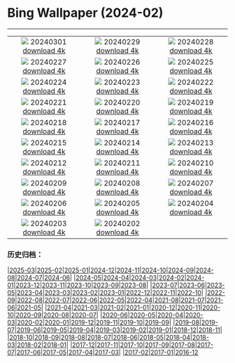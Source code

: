 # Bing Wallpaper (2024-02)
**************
| | | |
| :----: | :----: | :----: |
| ![](https://www.bing.com/th?id=OHR.HolyVaranasi_EN-IN2569299872_1920x1080.jpg) 20240301 [download 4k](https://www.bing.com/th?id=OHR.HolyVaranasi_EN-IN2569299872_UHD.jpg) | ![](https://www.bing.com/th?id=OHR.LeapingSquirrel_EN-IN2638979538_1920x1080.jpg) 20240229 [download 4k](https://www.bing.com/th?id=OHR.LeapingSquirrel_EN-IN2638979538_UHD.jpg) | ![](https://www.bing.com/th?id=OHR.BamburghCastleUK_EN-IN2760491461_1920x1080.jpg) 20240228 [download 4k](https://www.bing.com/th?id=OHR.BamburghCastleUK_EN-IN2760491461_UHD.jpg) |
| ![](https://www.bing.com/th?id=OHR.PolarBearCubs_EN-IN7268694911_1920x1080.jpg) 20240227 [download 4k](https://www.bing.com/th?id=OHR.PolarBearCubs_EN-IN7268694911_UHD.jpg) | ![](https://www.bing.com/th?id=OHR.TigerMom_EN-IN2824299934_1920x1080.jpg) 20240226 [download 4k](https://www.bing.com/th?id=OHR.TigerMom_EN-IN2824299934_UHD.jpg) | ![](https://www.bing.com/th?id=OHR.MtPrevostDuncan_EN-IN1992031596_1920x1080.jpg) 20240225 [download 4k](https://www.bing.com/th?id=OHR.MtPrevostDuncan_EN-IN1992031596_UHD.jpg) |
| ![](https://www.bing.com/th?id=OHR.AlmondBloom_EN-IN2943431834_1920x1080.jpg) 20240224 [download 4k](https://www.bing.com/th?id=OHR.AlmondBloom_EN-IN2943431834_UHD.jpg) | ![](https://www.bing.com/th?id=OHR.HaghartsinMonastery_EN-IN0847461521_1920x1080.jpg) 20240223 [download 4k](https://www.bing.com/th?id=OHR.HaghartsinMonastery_EN-IN0847461521_UHD.jpg) | ![](https://www.bing.com/th?id=OHR.BrightonBoxes_EN-IN0857435294_1920x1080.jpg) 20240222 [download 4k](https://www.bing.com/th?id=OHR.BrightonBoxes_EN-IN0857435294_UHD.jpg) |
| ![](https://www.bing.com/th?id=OHR.YosemiteFirefall_EN-IN2081522574_1920x1080.jpg) 20240221 [download 4k](https://www.bing.com/th?id=OHR.YosemiteFirefall_EN-IN2081522574_UHD.jpg) | ![](https://www.bing.com/th?id=OHR.PeakDistrictNP_EN-IN1834158436_1920x1080.jpg) 20240220 [download 4k](https://www.bing.com/th?id=OHR.PeakDistrictNP_EN-IN1834158436_UHD.jpg) | ![](https://www.bing.com/th?id=OHR.CarnavalTenerife_EN-IN9126594062_1920x1080.jpg) 20240219 [download 4k](https://www.bing.com/th?id=OHR.CarnavalTenerife_EN-IN9126594062_UHD.jpg) |
| ![](https://www.bing.com/th?id=OHR.DominicaWhales_EN-IN1231273818_1920x1080.jpg) 20240218 [download 4k](https://www.bing.com/th?id=OHR.DominicaWhales_EN-IN1231273818_UHD.jpg) | ![](https://www.bing.com/th?id=OHR.KailasTempleEllora_EN-IN9221534487_1920x1080.jpg) 20240217 [download 4k](https://www.bing.com/th?id=OHR.KailasTempleEllora_EN-IN9221534487_UHD.jpg) | ![](https://www.bing.com/th?id=OHR.BackyardBird_EN-IN0575498831_1920x1080.jpg) 20240216 [download 4k](https://www.bing.com/th?id=OHR.BackyardBird_EN-IN0575498831_UHD.jpg) |
| ![](https://www.bing.com/th?id=OHR.HippopotamusDay_EN-IN0488110772_1920x1080.jpg) 20240215 [download 4k](https://www.bing.com/th?id=OHR.HippopotamusDay_EN-IN0488110772_UHD.jpg) | ![](https://www.bing.com/th?id=OHR.VasantPanchamiIN_EN-IN0210941348_1920x1080.jpg) 20240214 [download 4k](https://www.bing.com/th?id=OHR.VasantPanchamiIN_EN-IN0210941348_UHD.jpg) | ![](https://www.bing.com/th?id=OHR.MarignyBeads_EN-IN9891323909_1920x1080.jpg) 20240213 [download 4k](https://www.bing.com/th?id=OHR.MarignyBeads_EN-IN9891323909_UHD.jpg) |
| ![](https://www.bing.com/th?id=OHR.GiantTortoise_EN-IN9689128271_1920x1080.jpg) 20240212 [download 4k](https://www.bing.com/th?id=OHR.GiantTortoise_EN-IN9689128271_UHD.jpg) | ![](https://www.bing.com/th?id=OHR.FolegandrosGreece_EN-IN9382800968_1920x1080.jpg) 20240211 [download 4k](https://www.bing.com/th?id=OHR.FolegandrosGreece_EN-IN9382800968_UHD.jpg) | ![](https://www.bing.com/th?id=OHR.ChinaDragon_EN-IN9122034629_1920x1080.jpg) 20240210 [download 4k](https://www.bing.com/th?id=OHR.ChinaDragon_EN-IN9122034629_UHD.jpg) |
| ![](https://www.bing.com/th?id=OHR.PegadungRocks_EN-IN8508139337_1920x1080.jpg) 20240209 [download 4k](https://www.bing.com/th?id=OHR.PegadungRocks_EN-IN8508139337_UHD.jpg) | ![](https://www.bing.com/th?id=OHR.MtHoodOregon_EN-IN0378754040_1920x1080.jpg) 20240208 [download 4k](https://www.bing.com/th?id=OHR.MtHoodOregon_EN-IN0378754040_UHD.jpg) | ![](https://www.bing.com/th?id=OHR.StJamesPool_EN-IN9666211879_1920x1080.jpg) 20240207 [download 4k](https://www.bing.com/th?id=OHR.StJamesPool_EN-IN9666211879_UHD.jpg) |
| ![](https://www.bing.com/th?id=OHR.LakeTahoeRock_EN-IN9092668370_1920x1080.jpg) 20240206 [download 4k](https://www.bing.com/th?id=OHR.LakeTahoeRock_EN-IN9092668370_UHD.jpg) | ![](https://www.bing.com/th?id=OHR.WesternMonarchs_EN-IN8519228057_1920x1080.jpg) 20240205 [download 4k](https://www.bing.com/th?id=OHR.WesternMonarchs_EN-IN8519228057_UHD.jpg) | ![](https://www.bing.com/th?id=OHR.DevetashkaCave_EN-IN5940085595_1920x1080.jpg) 20240204 [download 4k](https://www.bing.com/th?id=OHR.DevetashkaCave_EN-IN5940085595_UHD.jpg) |
| ![](https://www.bing.com/th?id=OHR.VeniceCarnival_EN-IN3995000071_1920x1080.jpg) 20240203 [download 4k](https://www.bing.com/th?id=OHR.VeniceCarnival_EN-IN3995000071_UHD.jpg) | ![](https://www.bing.com/th?id=OHR.AlpineMarmot_EN-IN2558708163_1920x1080.jpg) 20240202 [download 4k](https://www.bing.com/th?id=OHR.AlpineMarmot_EN-IN2558708163_UHD.jpg) |  |

### 历史归档：

|[2025-03](/../2025-03/2025-03.md)|[2025-02](/../2025-02/2025-02.md)|[2025-01](/../2025-01/2025-01.md)|[2024-12](/../2024-12/2024-12.md)|[2024-11](/../2024-11/2024-11.md)|[2024-10](/../2024-10/2024-10.md)|[2024-09](/../2024-09/2024-09.md)|[2024-08](/../2024-08/2024-08.md)|[2024-07](/../2024-07/2024-07.md)|[2024-06](/../2024-06/2024-06.md)|
|[2024-05](/../2024-05/2024-05.md)|[2024-04](/../2024-04/2024-04.md)|[2024-03](/../2024-03/2024-03.md)|[2024-02](/2024-02.md)|[2024-01](/../2024-01/2024-01.md)|[2023-12](/../2023-12/2023-12.md)|[2023-11](/../2023-11/2023-11.md)|[2023-10](/../2023-10/2023-10.md)|[2023-09](/../2023-09/2023-09.md)|[2023-08](/../2023-08/2023-08.md)|
|[2023-07](/../2023-07/2023-07.md)|[2023-06](/../2023-06/2023-06.md)|[2023-05](/../2023-05/2023-05.md)|[2023-04](/../2023-04/2023-04.md)|[2023-03](/../2023-03/2023-03.md)|[2023-02](/../2023-02/2023-02.md)|[2023-01](/../2023-01/2023-01.md)|[2022-12](/../2022-12/2022-12.md)|[2022-11](/../2022-11/2022-11.md)|[2022-10](/../2022-10/2022-10.md)|
|[2022-09](/../2022-09/2022-09.md)|[2022-08](/../2022-08/2022-08.md)|[2022-07](/../2022-07/2022-07.md)|[2022-06](/../2022-06/2022-06.md)|[2022-05](/../2022-05/2022-05.md)|[2022-04](/../2022-04/2022-04.md)|[2021-08](/../2021-08/2021-08.md)|[2021-07](/../2021-07/2021-07.md)|[2021-06](/../2021-06/2021-06.md)|[2021-05](/../2021-05/2021-05.md)|
|[2021-04](/../2021-04/2021-04.md)|[2021-03](/../2021-03/2021-03.md)|[2021-02](/../2021-02/2021-02.md)|[2021-01](/../2021-01/2021-01.md)|[2020-12](/../2020-12/2020-12.md)|[2020-11](/../2020-11/2020-11.md)|[2020-10](/../2020-10/2020-10.md)|[2020-09](/../2020-09/2020-09.md)|[2020-08](/../2020-08/2020-08.md)|[2020-07](/../2020-07/2020-07.md)|
|[2020-06](/../2020-06/2020-06.md)|[2020-05](/../2020-05/2020-05.md)|[2020-04](/../2020-04/2020-04.md)|[2020-03](/../2020-03/2020-03.md)|[2020-02](/../2020-02/2020-02.md)|[2020-01](/../2020-01/2020-01.md)|[2019-12](/../2019-12/2019-12.md)|[2019-11](/../2019-11/2019-11.md)|[2019-10](/../2019-10/2019-10.md)|[2019-09](/../2019-09/2019-09.md)|
|[2019-08](/../2019-08/2019-08.md)|[2019-07](/../2019-07/2019-07.md)|[2019-06](/../2019-06/2019-06.md)|[2019-05](/../2019-05/2019-05.md)|[2019-04](/../2019-04/2019-04.md)|[2019-03](/../2019-03/2019-03.md)|[2019-02](/../2019-02/2019-02.md)|[2019-01](/../2019-01/2019-01.md)|[2018-12](/../2018-12/2018-12.md)|[2018-11](/../2018-11/2018-11.md)|
|[2018-10](/../2018-10/2018-10.md)|[2018-09](/../2018-09/2018-09.md)|[2018-08](/../2018-08/2018-08.md)|[2018-07](/../2018-07/2018-07.md)|[2018-06](/../2018-06/2018-06.md)|[2018-05](/../2018-05/2018-05.md)|[2018-04](/../2018-04/2018-04.md)|[2018-03](/../2018-03/2018-03.md)|[2018-02](/../2018-02/2018-02.md)|[2018-01](/../2018-01/2018-01.md)|
|[2017-12](/../2017-12/2017-12.md)|[2017-11](/../2017-11/2017-11.md)|[2017-10](/../2017-10/2017-10.md)|[2017-09](/../2017-09/2017-09.md)|[2017-08](/../2017-08/2017-08.md)|[2017-07](/../2017-07/2017-07.md)|[2017-06](/../2017-06/2017-06.md)|[2017-05](/../2017-05/2017-05.md)|[2017-04](/../2017-04/2017-04.md)|[2017-03](/../2017-03/2017-03.md)|
|[2017-02](/../2017-02/2017-02.md)|[2017-01](/../2017-01/2017-01.md)|[2016-12](/../2016-12/2016-12.md)
